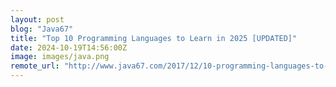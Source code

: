 ```yaml
---
layout: post
blog: "Java67"
title: "Top 10 Programming Languages to Learn in 2025 [UPDATED]"
date: 2024-10-19T14:56:00Z
image: images/java.png
remote_url: "http://www.java67.com/2017/12/10-programming-languages-to-learn-in.html"
---
```

